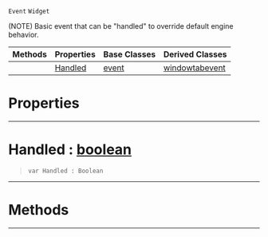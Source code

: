  `Event` `Widget`



(NOTE) Basic event that can be "handled" to override default engine behavior.

|Methods|Properties|Base Classes|Derived Classes|
|---|---|---|---|
| |[ Handled](https://plasmaengine.github.io/PlasmaDocs/Plasma1/C++/code_reference/class_reference/handleableevent.md#handled-plasma-engine-docu)|[event](https://plasmaengine.github.io/PlasmaDocs/Plasma1/C++/code_reference/class_reference/event.md)|[windowtabevent](https://plasmaengine.github.io/PlasmaDocs/Plasma1/C++/code_reference/class_reference/windowtabevent.md)|


 #  Properties


---  
 #  Handled : [boolean](https://plasmaengine.github.io/PlasmaDocs/Plasma1/C++/code_reference/lightning_base_types/boolean.md)

> 
> ``` lang=cpp, name=Lightning
> var Handled : Boolean


---  
 #  Methods


---  
 

 